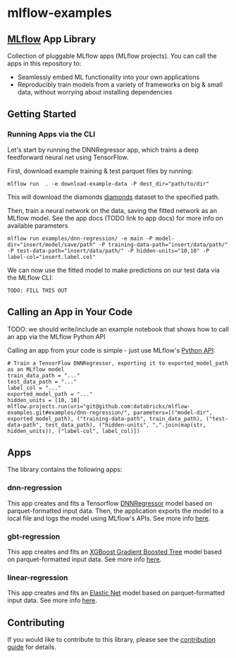 # mlflow-examples
## [MLflow](http://mlflow.org) App Library

Collection of pluggable MLflow apps (MLflow projects). You can call the apps in this repository to:
* Seamlessly embed ML functionality into your own applications
* Reproducibly train models from a variety of frameworks on big & small data, without worrying about installing dependencies

## Getting Started
### Running Apps via the CLI
Let's start by running the DNNRegressor app, which trains a deep feedforward neural net using TensorFlow.

First, download example training & test parquet files by running:
 
```
mlflow run  . -e download-example-data -P dest_dir="path/to/dir"
```

This will download the diamonds [diamonds](https://raw.githubusercontent.com/tidyverse/ggplot2/4c678917/data-raw/diamonds.csv) dataset to the specified path.

Then, train a neural network on the data, saving the fitted network as an MLflow model. See the app docs (TODO link to app docs) for more info on available parameters
```
mlflow run examples/dnn-regression/ -e main -P model-dir="insert/model/save/path" -P training-data-path="insert/data/path/" -P test-data-path="insert/data/path/" -P hidden-units="10,10" -P label-col="insert.label.col"
```

We can now use the fitted model to make predictions on our test data via the MLflow CLI:
```
TODO: FILL THIS OUT
```

## Calling an App in Your Code

TODO: we should write/include an example notebook that shows how to call an app via the MLflow Python API

Calling an app from your code is simple  - just use MLflow's [Python API](https://mlflow.org/docs/latest/projects.html#building-multi-step-workflows):
```
# Train a TensorFlow DNNRegressor, exporting it to exported_model_path as an MLflow model
train_data_path = "..."
test_data_path = "..."
label_col = "..."
exported_model_path = "..."
hidden_units = [10, 10]
mlflow.projects.run(uri="git@github.com:databricks/mlflow-examples.git#examples/dnn-regression/", parameters=[("model-dir", exported_model_path), ("training-data-path", train_data_path), ("test-data-path", test_data_path), ("hidden-units", ",".join(map(str, hidden_units)), ("label-col", label_col)])
```

## Apps

The library contains the following apps:

### dnn-regression

This app creates and fits a Tensorflow [DNNRegressor](https://www.tensorflow.org/api_docs/python/tf/estimator/DNNRegressor) model based on parquet-formatted input data. Then, the application exports the model to a local file and logs the model using MLflow's APIs. See more info [here](examples/dnn-regression/).

### gbt-regression
This app creates and fits an [XGBoost Gradient Boosted Tree](https://xgboost.readthedocs.io/en/latest/python/python_api.html#module-xgboost.sklearn) model based on parquet-formatted input data. See more info [here](examples/gbt-regression/).

### linear-regression

This app creates and fits an [Elastic Net](http://scikit-learn.org/stable/modules/generated/sklearn.linear_model.ElasticNet.html) model based on parquet-formatted input data. See more info [here](examples/linear-regression/).

## Contributing

If you would like to contribute to this library, please see the [contribution guide](CONTRIBUTING.md) for details.
